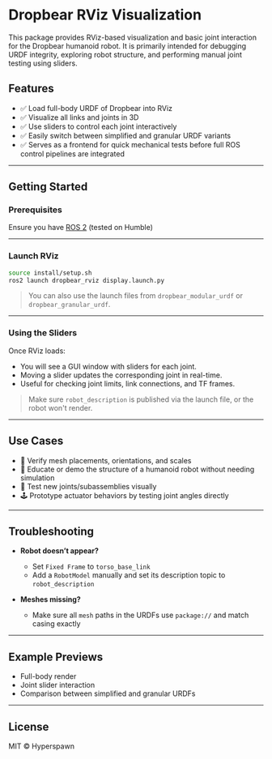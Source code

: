 # Dropbear RViz Visualization

This package provides RViz-based visualization and basic joint interaction for the Dropbear humanoid robot. It is primarily intended for debugging URDF integrity, exploring robot structure, and performing manual joint testing using sliders.

## Features

- ✅ Load full-body URDF of Dropbear into RViz
- ✅ Visualize all links and joints in 3D
- ✅ Use sliders to control each joint interactively
- ✅ Easily switch between simplified and granular URDF variants
- ✅ Serves as a frontend for quick mechanical tests before full ROS control pipelines are integrated

---

## Getting Started

### Prerequisites

Ensure you have [ROS 2](https://docs.ros.org/en/humble/Installation.html) (tested on Humble)

---

### Launch RViz

```bash
source install/setup.sh
ros2 launch dropbear_rviz display.launch.py
```

> You can also use the launch files from `dropbear_modular_urdf` or `dropbear_granular_urdf`.

---

### Using the Sliders

Once RViz loads:
- You will see a GUI window with sliders for each joint.
- Moving a slider updates the corresponding joint in real-time.
- Useful for checking joint limits, link connections, and TF frames.

> Make sure `robot_description` is published via the launch file, or the robot won't render.

---

## Use Cases

- 🔧 Verify mesh placements, orientations, and scales
- 🤖 Educate or demo the structure of a humanoid robot without needing simulation
- 🧪 Test new joints/subassemblies visually
- 🕹️ Prototype actuator behaviors by testing joint angles directly

---

## Troubleshooting

- **Robot doesn’t appear?**
  - Set `Fixed Frame` to `torso_base_link`
  - Add a `RobotModel` manually and set its description topic to `robot_description`

- **Meshes missing?**
  - Make sure all `mesh` paths in the URDFs use `package://` and match casing exactly

---

## Example Previews

- Full-body render
- Joint slider interaction
- Comparison between simplified and granular URDFs

---

## License

MIT © Hyperspawn
